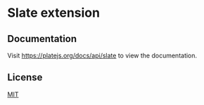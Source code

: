 # Slate extension

## Documentation

Visit https://platejs.org/docs/api/slate to view the documentation.

## License

[MIT](../../LICENSE)
